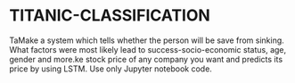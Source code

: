 # TITANIC-CLASSIFICATION
TaMake a system which tells whether the person will be save from sinking. What factors were most likely lead to success-socio-economic status, age, gender and more.ke stock price of any company you want and predicts its price by using LSTM. Use only Jupyter notebook code.
